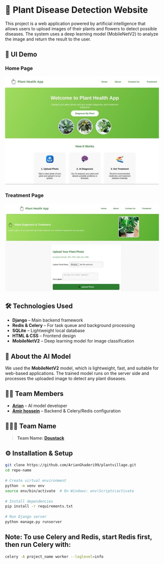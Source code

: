 # 🌿 Plant Disease Detection Website

This project is a web application powered by artificial intelligence that allows users to upload images of their plants and flowers to detect possible diseases. The system uses a deep learning model (MobileNetV2) to analyze the image and return the result to the user.

## 📸 UI Demo

### Home Page
![Home Page](https://github.com/ArianGhaderi99/plantvillage/blob/main/image/photo_2025-06-03_17-30-23.jpg)

### Treatment Page
![Treatment Page](https://github.com/ArianGhaderi99/plantvillage/blob/main/image/photo_2025-06-03_17-30-07.jpg)

## 🛠️ Technologies Used

- **Django** – Main backend framework  
- **Redis & Celery** – For task queue and background processing  
- **SQLite** – Lightweight local database  
- **HTML & CSS** – Frontend design  
- **MobileNetV2** – Deep learning model for image classification  

## 🧠 About the AI Model

We used the **MobileNetV2** model, which is lightweight, fast, and suitable for web-based applications. The trained model runs on the server side and processes the uploaded image to detect any plant diseases.

## 👨‍💻 Team Members

- **[Arian](https://github.com/arianghaderi99)** – AI model developer  
- **[Amir hossein](https://github.com/amirhosssein0)** – Backend & Celery/Redis configuration  

## 🧑‍🤝‍🧑 Team Name

> **Team Name: [Doustack](https://github.com/doustack)**

## ⚙️ Installation & Setup

```bash
git clone https://github.com/ArianGhaderi99/plantvillage.git
cd repo-name

# Create virtual environment
python -m venv env
source env/bin/activate  # On Windows: env\Scripts\activate

# Install dependencies
pip install -r requirements.txt

# Run Django server
python manage.py runserver
```

## Note: To use Celery and Redis, start Redis first, then run Celery with:
```bash
celery -A project_name worker --loglevel=info
```